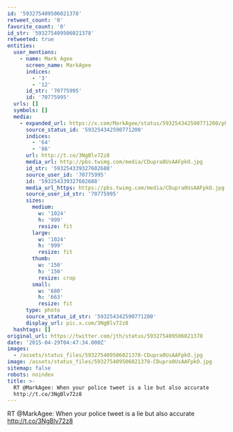 ```yaml
---
id: '593275409506021378'
retweet_count: '0'
favorite_count: '0'
id_str: '593275409506021378'
retweeted: true
entities:
  user_mentions:
    - name: Mark Agee
      screen_name: MarkAgee
      indices:
        - '3'
        - '12'
      id_str: '70775995'
      id: '70775995'
  urls: []
  symbols: []
  media:
    - expanded_url: https://x.com/MarkAgee/status/593254342590771200/photo/1
      source_status_id: '593254342590771200'
      indices:
        - '64'
        - '86'
      url: http://t.co/3NgBlv72z8
      media_url: http://pbs.twimg.com/media/CDupra0UsAAFpkO.jpg
      id_str: '593254339327602688'
      source_user_id: '70775995'
      id: '593254339327602688'
      media_url_https: https://pbs.twimg.com/media/CDupra0UsAAFpkO.jpg
      source_user_id_str: '70775995'
      sizes:
        medium:
          w: '1024'
          h: '999'
          resize: fit
        large:
          w: '1024'
          h: '999'
          resize: fit
        thumb:
          w: '150'
          h: '150'
          resize: crop
        small:
          w: '680'
          h: '663'
          resize: fit
      type: photo
      source_status_id_str: '593254342590771200'
      display_url: pic.x.com/3NgBlv72z8
  hashtags: []
original_url: https://twitter.com/jth/status/593275409506021378
date: '2015-04-29T04:47:34.000Z'
images:
  - /assets/status_files/593275409506021378-CDupra0UsAAFpkO.jpg
image: /assets/status_files/593275409506021378-CDupra0UsAAFpkO.jpg
sitemap: false
robots: noindex
title: >-
  RT @MarkAgee: When your police tweet is a lie but also accurate
  http://t.co/3NgBlv72z8
---
```


RT @MarkAgee: When your police tweet is a lie but also accurate http://t.co/3NgBlv72z8